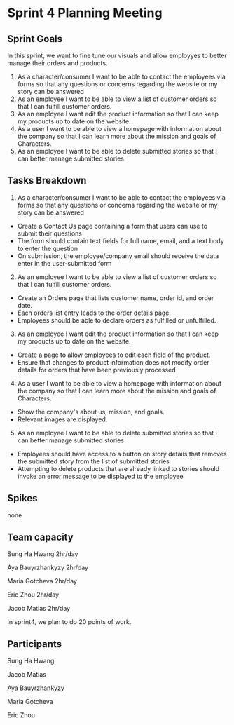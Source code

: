 # Sprint 4 Planning Meeting

## Sprint Goals

In this sprint, we want to fine tune our visuals and allow employyes to better manage their orders and products.

1. As a character/consumer I want to be able to contact the employees via forms so that any questions or concerns regarding the website or my story can be answered
2. As an employee I want to be able to view a list of customer orders so that I can fulfill customer orders.
3. As an employee I want edit the product information so that I can keep my products up to date on the website.
4. As a user I want to be able to view a homepage with information about the company so that I can learn more about the mission and goals of Characters.
5. As an employee I want to be able to delete submitted stories so that I can better manage submitted stories

## Tasks Breakdown

1. As a character/consumer I want to be able to contact the employees via forms so that any questions or concerns regarding the website or my story can be answered

- Create a Contact Us page containing a form that users can use to submit their questions
- The form should contain text fields for full name, email, and a text body to enter the question
- On submission, the employee/company email should receive the data enter in the user-submitted form

2. As an employee I want to be able to view a list of customer orders so that I can fulfill customer orders.

- Create an Orders page that lists customer name, order id, and order date.
- Each orders list entry leads to the order details page.
- Employees should be able to declare orders as fulfilled or unfulfilled.

3. As an employee I want edit the product information so that I can keep my products up to date on the website.

- Create a page to allow employees to edit each field of the product.
- Ensure that changes to product information does not modify order details for orders that have been previously processed

4. As a user I want to be able to view a homepage with information about the company so that I can learn more about the mission and goals of Characters.

- Show the company's about us, mission, and goals.
- Relevant images are displayed.

5. As an employee I want to be able to delete submitted stories so that I can better manage submitted stories

- Employees should have access to a button on story details that removes the submitted story from the list of submitted stories
- Attempting to delete products that are already linked to stories should invoke an error message to be displayed to the employee

## Spikes

none

## Team capacity

Sung Ha Hwang 2hr/day

Aya Bauyrzhankyzy 2hr/day

Maria Gotcheva 2hr/day

Eric Zhou 2hr/day

Jacob Matias 2hr/day

In sprint4, we plan to do 20 points of work.

## Participants

Sung Ha Hwang

Jacob Matias

Aya Bauyrzhankyzy

Maria Gotcheva

Eric Zhou
